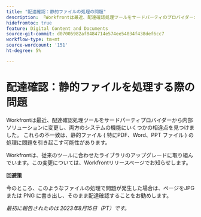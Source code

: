 ```yaml
---
title: "配達確認：静的ファイルの処理の問題"
description: 「Workfrontは最近、配達確認処理ツールをサードパーティのプロバイダーから内部ソリューションに変更し、両方のシステムの機能にいくつかの相違点を見つけました。 これらの不一致は、静的ファイル ( 特にPDF、Word、PPT ファイル ) の処理に問題を引き起こす可能性があります。 回避策はあります。」
hidefromtoc: true
feature: Digital Content and Documents
source-git-commit: d07005982af8484714e574ee54034f438def6cc7
workflow-type: tm+mt
source-wordcount: '151'
ht-degree: 5%

---
```



# 配達確認：静的ファイルを処理する際の問題

<!--WF and WFP TOCs-->

Workfrontは最近、配達確認処理ツールをサードパーティプロバイダーから内部ソリューションに変更し、両方のシステムの機能にいくつかの相違点を見つけました。 これらの不一致は、静的ファイル ( 特にPDF、Word、PPT ファイル ) の処理に問題を引き起こす可能性があります。

Workfrontは、従来のツールに合わせたライブラリのアップグレードに取り組んでいます。この変更については、Workfrontリリースページでお知らせします。

**回避策**

今のところ、このようなファイルの処理で問題が発生した場合は、ページをJPGまたは PNG に書き出し、そのまま配達確認することをお勧めします。

_最初に報告されたのは 2023年8月15日（PT）です。_
